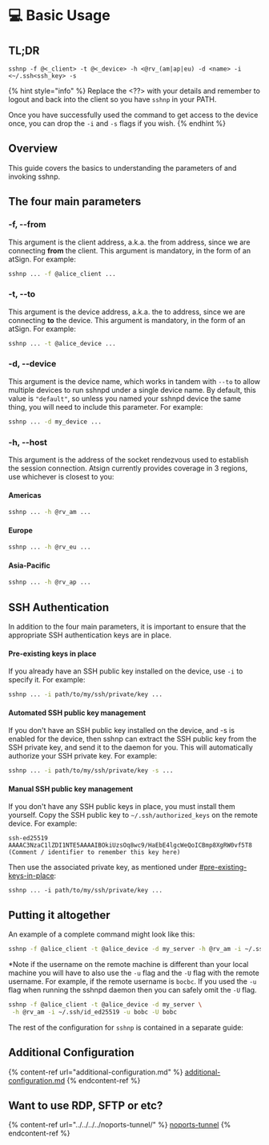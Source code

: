 # 💻 Basic Usage

## TL;DR

```
sshnp -f @<_client> -t @<_device> -h <@rv_(am|ap|eu) -d <name> -i <~/.ssh<ssh_key> -s
```

{% hint style="info" %}
Replace the \<??> with your details and remember to logout and back into the client so you have `sshnp` in your PATH.

Once you have successfully used the command to get access to the device once, you can drop the `-i` and `-s` flags if you wish.
{% endhint %}

## Overview

This guide covers the basics to understanding the parameters of and invoking sshnp.

## The four main parameters

### -f, --from

This argument is the client address, a.k.a. the from address, since we are connecting **from** the client. This argument is mandatory, in the form of an atSign. For example:

```bash
sshnp ... -f @alice_client ...
```

### -t, --to

This argument is the device address, a.k.a. the to address, since we are connecting **to** the device. This argument is mandatory, in the form of an atSign. For example:

```bash
sshnp ... -t @alice_device ...
```

### -d, --device

This argument is the device name, which works in tandem with `--to` to allow multiple devices to run sshnpd under a single device name. By default, this value is `"default"`, so unless you named your sshnpd device the same thing, you will need to include this parameter. For example:

```bash
sshnp ... -d my_device ...
```

### -h, --host

This argument is the address of the socket rendezvous used to establish the session connection. Atsign currently provides coverage in 3 regions, use whichever is closest to you:

#### Americas

```bash
sshnp ... -h @rv_am ...
```

#### Europe

```bash
sshnp ... -h @rv_eu ...
```

#### Asia-Pacific

```bash
sshnp ... -h @rv_ap ...
```

## SSH Authentication

In addition to the four main parameters, it is important to ensure that the appropriate SSH authentication keys are in place.&#x20;

#### Pre-existing keys in place

If you already have an SSH public key installed on the device, use `-i` to specify it. For example:

```bash
sshnp ... -i path/to/my/ssh/private/key ...
```

#### Automated SSH public key management

If you don't have an SSH public key installed on the device, and -s is enabled for the device, then sshnp can extract the SSH public key from the SSH private key, and send it to the daemon for you. This will automatically authorize your SSH private key. For example:

```bash
sshnp ... -i path/to/my/ssh/private/key -s ...
```

#### Manual SSH public key management

If you don't have any SSH public keys in place, you must install them yourself. Copy the SSH public key to `~/.ssh/authorized_keys` on the remote device. For example:

```
ssh-ed25519 AAAAC3NzaC1lZDI1NTE5AAAAIBOkiUzsOq8wc9/HaEbE4lgcWeQoICBmp8XgRW0vf5T8 (Comment / identifier to remember this key here)
```

Then use the associated private key, as mentioned under [#pre-existing-keys-in-place](./#pre-existing-keys-in-place "mention"):

```
sshnp ... -i path/to/my/ssh/private/key ...
```

## Putting it altogether

An example of a complete command might look like this:

```bash
sshnp -f @alice_client -t @alice_device -d my_server -h @rv_am -i ~/.ssh/id_ed25519
```

\*Note if the username on the remote machine is different than your local machine you will have to also use the `-u` flag and the `-U` flag with the remote username. For example, if the remote username is `bocbc`. If you used the `-u` flag when running the sshnpd daemon then you can safely omit the `-U` flag.

```bash
sshnp -f @alice_client -t @alice_device -d my_server \
 -h @rv_am -i ~/.ssh/id_ed25519 -u bobc -U bobc
```

The rest of the configuration for `sshnp` is contained in a separate guide:

## Additional Configuration

{% content-ref url="additional-configuration.md" %}
[additional-configuration.md](additional-configuration.md)
{% endcontent-ref %}

## Want to use RDP, SFTP or etc?

{% content-ref url="../../../../noports-tunnel/" %}
[noports-tunnel](../../../../noports-tunnel/)
{% endcontent-ref %}
